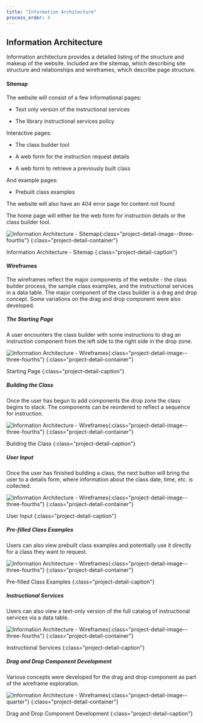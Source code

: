 ```yaml
---
title: "Information Architecture"
process_order: 4
---
```

## Information Architecture

Information architecture provides a detailed listing of the structure and makeup of the website. Included are the sitemap, which describing site structure and relationships and wireframes, which describe page structure.

#### Sitemap

The website will consist of a few informational pages:

* Text only version of the instructional services

* The library instructional services policy

Interactive pages:

* The class builder tool

* A web form for the instruction request details

* A web form to retrieve a previously built class

And example pages:

* Prebuilt class examples

The website will also have an 404 error page for content not found

The home page will either be the web form for instruction details or the class builder tool.

![Information Architecture - Sitemap](../../assets/img/project/instruction-menu-sitemap.jpg){:class="project-detail-image--three-fourths"}
{:class="project-detail-container"}

Information Architecture - Sitemap
{:class="project-detail-caption"}

#### Wireframes

The wireframes reflect the major components of the website - the class builder process, the sample class examples, and the instructional services in a data table. The major component of the class builder is a drag and drop concept. Some variations on the drag and drop component were also developed.

##### The Starting Page

A user encounters the class builder with some instructions to drag an instruction component from the left side to the right side in the drop zone.

![Information Architecture - Wireframes](../../assets/img/project/instruction-menu-wireframe-2.jpg){:class="project-detail-image--three-fourths"}
{:class="project-detail-container"}

Starting Page
{:class="project-detail-caption"}

##### Building the Class

Once the user has begun to add components the drop zone the class begins to stack. The components can be reordered to reflect a sequence for instruction.

![Information Architecture - Wireframes](../../assets/img/project/instruction-menu-wireframe-3.jpg){:class="project-detail-image--three-fourths"}
{:class="project-detail-container"}

Building the Class
{:class="project-detail-caption"}

##### User Input

Once the user has finished building a class, the next button will bring the user to a details form, where information about the class date, time, etc. is collected.

![Information Architecture - Wireframes](../../assets/img/project/instruction-menu-wireframe-4.jpg){:class="project-detail-image--three-fourths"}
{:class="project-detail-container"}

User Input
{:class="project-detail-caption"}

##### Pre-filled Class Examples

Users can also view prebuilt class examples and potentially use it directly for a class they want to request.

![Information Architecture - Wireframes](../../assets/img/project/instruction-menu-wireframe-5.jpg){:class="project-detail-image--three-fourths"}
{:class="project-detail-container"}

Pre-filled Class Examples
{:class="project-detail-caption"}

##### Instructional Services

Users can also view a text-only version of the full catalog of instructional services via a data table.

![Information Architecture - Wireframes](../../assets/img/project/instruction-menu-wireframe-6.jpg){:class="project-detail-image--three-fourths"}
{:class="project-detail-container"}

Instructional Services
{:class="project-detail-caption"}

##### Drag and Drop Component Development

Various concepts were developed for the drag and drop component as part of the wireframe exploration.

![Information Architecture - Wireframes](../../assets/img/project/instruction-menu-wireframe-1.jpg){:class="project-detail-image--quarter"}
{:class="project-detail-container"}

Drag and Drop Component Development
{:class="project-detail-caption"}